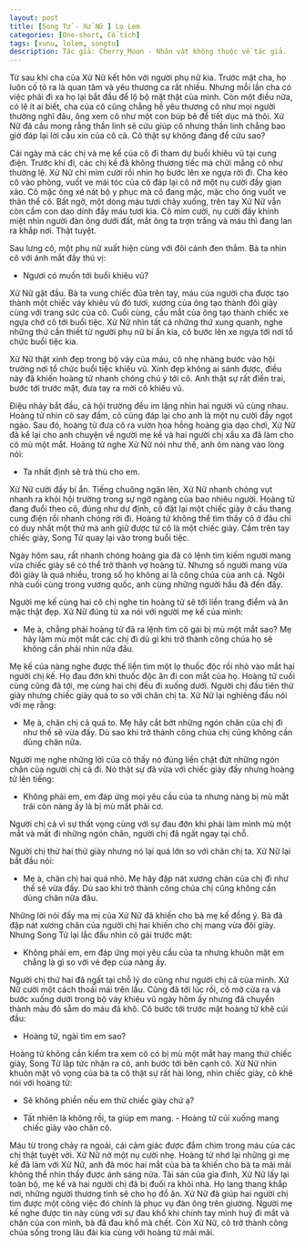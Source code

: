 ```yaml
---
layout: post
title: [Song Tử - Xử Nữ ] Lọ Lem
categories: [One-short, Cổ tích]
tags: [xunu, lolem, songtu]
description: Tác giả: Cherry_Moon - Nhân vật không thuộc về tác giả.
---
```


Từ sau khi cha của Xử Nữ kết hôn với người phụ nữ kia. Trước mặt cha, họ luôn cố tỏ ra là quan tâm và yêu thương ca rất nhiều. Nhưng mỗi lần cha có việc phải đi xa họ lại bắt đầu để lộ bộ mặt thật của mình. Còn một điều nữa, có lẽ ít ai biết, cha của cô cũng chẳng hề yêu thương cô như mọi người thường nghĩ đâu, ông xem cô như một con búp bê để tiết dục mà thôi. Xử Nữ đã cầu mong rằng thần linh sẽ cứu giúp cô nhưng thần linh chẳng bao giờ đáp lại lời cầu xin của cô cả. Cô thật sự không đáng để cứu sao?

Cái ngày mà các chị và mẹ kế của cô đi tham dự buổi khiêu vũ tại cung điện. Trước khi đi, các chị kế đã không thương tiếc mà chửi mắng cô như thường lệ. Xử Nữ chỉ mỉm cười rồi nhìn họ bước lên xe ngựa rời đi. Cha kéo cô vào phòng, vuốt ve mái tóc của cô đáp lại cô nở một nụ cười đầy gian xảo. Cô mặc ông xé nát bộ y phục mà cô đang mặc, mặc cho ông vuốt ve thân thể cô.
Bất ngờ, một dòng máu tươi chảy xuống, trên tay Xử Nữ vẫn còn cầm con dao dính đầy máu tươi kia. Cô mỉm cười, nụ cười đầy khinh miệt nhìn người đàn ông dưới đất, mắt ông ta trợn trắng và máu thì đang lan ra khắp nơi. Thật tuyệt.

Sau lưng cô, một phụ nữ xuất hiện cùng với đôi cánh đen thẳm. Bà ta nhìn cô với ánh mắt đầy thú vị:

- Ngươi có muốn tới buổi khiêu vũ?

Xử Nữ gật đầu. Bà ta vung chiếc đũa trên tay, máu của người cha được tạo thành một chiếc váy khiêu vũ đỏ tươi, xương của ông tạo thành đôi giày cùng với trang sức của cô. Cuối cùng, cầu mắt của ông tạo thành chiếc xe ngựa chở cô tới buổi tiệc. Xử Nữ nhìn tất cả những thứ xung quanh, nghe những thứ cần thiết từ người phụ nữ bí ẩn kia, cô bước lên xe ngựa tới nơi tổ chức buổi tiệc kia.

Xử Nữ thật xinh đẹp trong bộ váy của máu, cô nhẹ nhàng bước vào hội trường nơi tổ chức buổi tiệc khiêu vũ. Xinh đẹp không ai sánh được, điều này đã khiến hoàng tử nhanh chóng chú ý tới cô. Anh thật sự rất điển trai, bước tới trước mặt, đưa tay ra mời cô khiêu vũ.

Điệu nhảy bắt đầu, cả hội trường đều im lặng nhìn hai người vũ cùng nhau. Hoàng tử nhìn cô say đắm, cô cũng đáp lại cho anh là một nụ cười đầy ngọt ngào. Sau đó, hoàng tử đưa cô ra vườn hoa hồng hoàng gia dạo chơi, Xử Nữ đã kể lại cho anh chuyện về người mẹ kế và hai người chị xấu xa đã làm cho cô mù một mắt. Hoàng tử nghe Xử Nữ nói như thế, anh ôm nàng vào lòng nói:

- Ta nhất định sẽ trả thù cho em.

Xử Nữ cười đầy bí ẩn. Tiếng chuông ngân lên, Xử Nữ nhanh chóng vụt nhanh ra khỏi hội trường trong sự ngỡ ngàng của bao nhiêu người. Hoàng tử đang đuổi theo cô, đúng như dự định, cô đặt lại một chiếc giày ở cầu thang cung điện rồi nhanh chóng rời đi. Hoàng tử không thể tìm thấy cô ở đâu chỉ có duy nhất một thứ mà anh giữ được từ cô là một chiếc giày. Cầm trên tay chiếc giày, Song Tử quay lại vào trong buổi tiệc.

Ngày hôm sau, rất nhanh chóng hoàng gia đã có lệnh tìm kiếm người mang vừa chiếc giày sẽ có thể trở thành vợ hoàng tử. Nhưng số người mang vừa đôi giày là quá nhiều, trong số họ không ai là công chúa của anh cả. Ngôi nhà cuối cùng trong vương quốc, anh cùng những người hầu đã đến đấy.

Người mẹ kế cùng hai cô chị nghe tin hoàng tử sẽ tới liền trang điểm và ăn mặc thật đẹp. Xử Nữ đúng từ xa nói với người mẹ kế của mình:

- Mẹ à, chẳng phải hoàng tử đã ra lệnh tìm cô gái bị mù một mắt sao? Mẹ hãy làm mù một mắt các chị đi dù gì khi trở thành công chúa họ sẽ không cần phải nhìn nữa đâu.

Mẹ kế của nàng nghe được thế liền tìm một lọ thuốc độc rồi nhỏ vào mắt hai người chị kế. Họ đau đớn khi thuốc độc ăn đi con mắt của họ. Hoàng tử cuối cùng cũng đã tới, mẹ cùng hai chị đều đi xuống dưới. Người chị đầu tiên thử giày nhưng chiếc giày quá to so với chân chị ta. Xử Nữ lại nghiêng đầu nói với mẹ rằng:

- Mẹ à, chân chị cả quá to. Mẹ hãy cắt bớt những ngón chân của chị đi như thế sẽ vừa đấy. Dù sao khi trở thành công chúa chị cũng không cần dùng chân nữa.

Người mẹ nghe những lời của cô thấy nó đúng liền chặt đứt những ngón chân của người chị cả đi. Nó thật sự đã vừa với chiếc giày đấy nhưng hoàng tử lên tiếng:

- Không phải em, em đáp ứng mọi yêu cầu của ta nhưng nàng bị mù mắt trái còn nàng ấy là bị mù mắt phải cơ.

Người chị cả vì sự thất vọng cùng với sự đau đớn khi phải làm mình mù một mắt và mất đi những ngón chân, người chị đã ngất ngay tại chỗ.

Người chị thứ hai thử giày nhưng nó lại quá lớn so với chân chị ta. Xử Nữ lại bắt đầu nói:

- Mẹ à, chân chị hai quá nhỏ. Mẹ hãy đập nát xương chân của chị đi như thế sẽ vừa đấy. Dù sao khi trở thành công chúa chị cũng không cần dùng chân nữa đâu.

Những lời nói đầy ma mị của Xử Nữ đã khiến cho bà mẹ kế đồng ý. Bà đã đập nát xương chân của người chị hai khiến cho chị mang vừa đôi giày. Nhưng Song Tử lại lắc đầu nhìn cô gái trước mặt:

- Không phải em, em đáp ứng mọi yêu cầu của ta nhưng khuôn mặt em chẳng là gì so với vẻ đẹp của nàng ấy.

Người chị thứ hai đã ngất tại chỗ lý do cũng như người chị cả của mình.
Xử Nữ cười một cách thoải mái trên lầu. Cũng đã tới lúc rồi, cô mở cửa ra và bước xuống dưới trong bộ váy khiêu vũ ngày hôm ấy nhưng đã chuyển thành màu đỏ sẵm do máu đã khô. Cô bước tới trước mặt hoàng tử khẽ cúi đầu:

- Hoàng tử, ngài tìm em sao?

Hoàng tử không cần kiểm tra xem cô có bị mù một mắt hay mang thử chiếc giày, Song Tử lập tức nhận ra cô, anh bước tới bên cạnh cô. Xử Nữ nhìn khuôn mặt vô vọng của bà ta cô thật sự rất hài lòng, nhìn chiếc giày, cô khẽ nói với hoàng tử:

- Sẽ không phiền nếu em thử chiếc giày chứ ạ?

- Tất nhiên là không rồi, ta giúp em mang. - Hoàng tử cúi xuống mang chiếc giày vào chân cô.

Máu từ trong chảy ra ngoài, cái cảm giác được đắm chìm trong máu của các chị thật tuyệt vời. Xử Nữ nở một nụ cười nhẹ. Hoàng tử nhớ lại những gì mẹ kế đã làm với Xử Nữ, anh đã móc hai mắt của bà ta khiến cho bà ta mãi mãi không thể nhìn thấy được ánh sáng nữa. Tài sản của gia đình, Xử Nữ lấy lại toàn bộ, mẹ kế và hai người chị đã bị đuổi ra khỏi nhà. Họ lang thang khắp nơi, những người thương tình sẽ cho họ đồ ăn. Xử Nữ đã giúp hai người chị tìm được một công việc đó chính là phục vụ đàn ông trên giường. Người mẹ kế nghe được tin này cùng với sự đau khổ khi chính tay mình huỷ đi mắt và chân của con mình, bà đã đau khổ mà chết. Còn Xử Nữ, cô trở thành công chúa sống trong lâu đài kia cùng với hoàng tử mãi mãi.